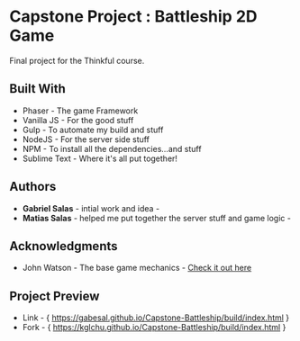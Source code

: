 # Capstone Project : Battleship 2D Game

Final project for the Thinkful course.

## Built With

* Phaser - The game Framework
* Vanilla JS - For the good stuff
* Gulp - To automate my build and stuff
* NodeJS - For the server side stuff
* NPM - To install all the dependencies...and stuff
* Sublime Text - Where it's all put together!

## Authors

* **Gabriel Salas** - intial work and idea -
* **Matias Salas**  - helped me put together the server stuff and game logic -

## Acknowledgments

* John Watson - The base game mechanics - [Check it out here](http://gamemechanicexplorer.com/)

## Project Preview

* Link - { https://gabesal.github.io/Capstone-Battleship/build/index.html }
* Fork - { https://kglchu.github.io/Capstone-Battleship/build/index.html }
